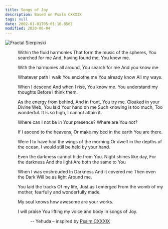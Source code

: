 ```yaml
---
title: Songs of Joy
description: Based on Psalm CXXXIX
tags: null
date: 2002-01-01T05:01:10.856Z
modified: 2020-06-04
---
```


![Fractal Sierpinski](/posts/img/Fractal-Sierpinski-N-gon.png)

<div style="margin-left: 2.5rem">

Within the fluid harmonies
That form the music of the spheres,
You searched for me
And, having found me,
You knew me.

With the harmonies all around,
You search for me
And you know me

Whatever path I walk
You enclothe me
You already know
All my ways.

When I descend
And when I rise,
You know me.
You understand my thoughts
Before I think them.

As the energy from behind,
And in front, You try me.
Cloaked in your Divine Web,
You laid Your hand on me
Such knowing is too much,
Too wonderful. It is so high,
I cannot attain it.

Where can I not be in Your presence?
Where are You not?

If I ascend to the heavens,
Or make my bed in the earth
You are there.

Were I to have had the wings of the morning
Or dwelt in the depths of the ocean,
I would still be held by your hand.

Even the darkness
cannot hide
from You.
Night shines like day,
For the darkness
And the light
Are both the same
to You

When I was enshrouded
In Darkness
And it covered me
Then even the Dark
Will be as light
Around me.

You laid the tracks
Of my life,
Just as I emerged
From the womb of
my mother, fearfully and
wonderfully made.

My soul knows how awesome
are your works.

I will praise You
lifting my voice and body
In songs of Joy.

<p style="padding-left: 2.5rem">
-- Yehuda – inspired by <a href="http://www.mechon-mamre.org/p/pt/pt26d9.htm">Psalm CXXXIX</a>
</p>

</div>
